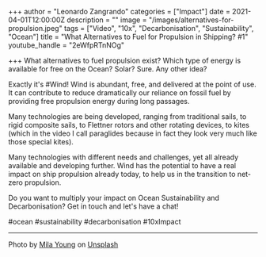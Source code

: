 +++
author = "Leonardo Zangrando"
categories = ["Impact"]
date = 2021-04-01T12:00:00Z
description = ""
image = "/images/alternatives-for-propulsion.jpeg"
tags = ["Video", "10x", "Decarbonisation", "Sustainability", "Ocean"]
title = "What Alternatives to Fuel for Propulsion in Shipping? #1"
youtube_handle = "2eWfpRTnNOg"

+++
What alternatives to fuel propulsion exist? Which type of energy is available for free on the Ocean? Solar? Sure. Any other idea?

Exactly it's #Wind! Wind is abundant, free, and delivered at the point of use. It can contribute to reduce dramatically our reliance on fossil fuel by providing free propulsion energy during long passages.

Many technologies are being developed, ranging from traditional sails, to rigid composite sails, to Flettner rotors and other rotating devices, to kites (which in the video I call paraglides because in fact they look very much like those special kites).

Many technologies with different needs and challenges, yet all already available and developing further. Wind has the potential to have a real impact on ship propulsion already today, to help us in the transition to net-zero propulsion.

Do you want to multiply your impact on Ocean Sustainability and Decarbonisation? Get in touch and let's have a chat!

\#ocean #sustainability #decarbonisation #10xImpact

***

Photo by [Mila Young](https://unsplash.com/@allisweeell?utm_source=unsplash&utm_medium=referral&utm_content=creditCopyText) on [Unsplash](https://unsplash.com/s/photos/wind?utm_source=unsplash&utm_medium=referral&utm_content=creditCopyText)
